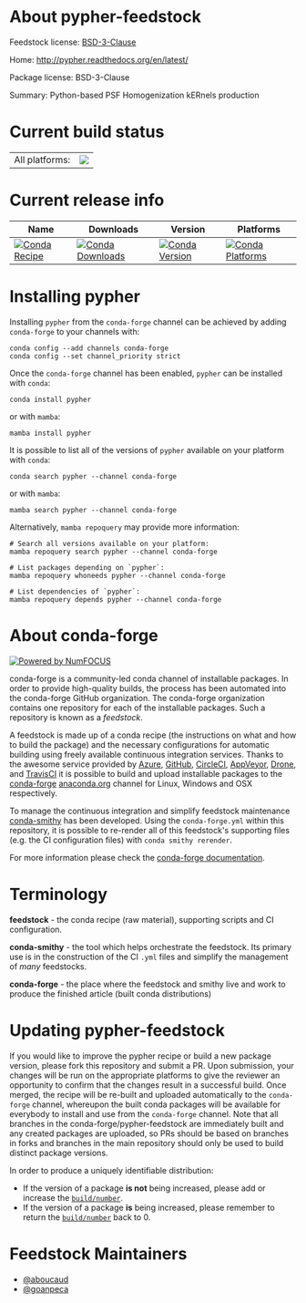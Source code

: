 About pypher-feedstock
======================

Feedstock license: [BSD-3-Clause](https://github.com/conda-forge/pypher-feedstock/blob/main/LICENSE.txt)

Home: http://pypher.readthedocs.org/en/latest/

Package license: BSD-3-Clause

Summary: Python-based PSF Homogenization kERnels production

Current build status
====================


<table><tr><td>All platforms:</td>
    <td>
      <a href="https://dev.azure.com/conda-forge/feedstock-builds/_build/latest?definitionId=15168&branchName=main">
        <img src="https://dev.azure.com/conda-forge/feedstock-builds/_apis/build/status/pypher-feedstock?branchName=main">
      </a>
    </td>
  </tr>
</table>

Current release info
====================

| Name | Downloads | Version | Platforms |
| --- | --- | --- | --- |
| [![Conda Recipe](https://img.shields.io/badge/recipe-pypher-green.svg)](https://anaconda.org/conda-forge/pypher) | [![Conda Downloads](https://img.shields.io/conda/dn/conda-forge/pypher.svg)](https://anaconda.org/conda-forge/pypher) | [![Conda Version](https://img.shields.io/conda/vn/conda-forge/pypher.svg)](https://anaconda.org/conda-forge/pypher) | [![Conda Platforms](https://img.shields.io/conda/pn/conda-forge/pypher.svg)](https://anaconda.org/conda-forge/pypher) |

Installing pypher
=================

Installing `pypher` from the `conda-forge` channel can be achieved by adding `conda-forge` to your channels with:

```
conda config --add channels conda-forge
conda config --set channel_priority strict
```

Once the `conda-forge` channel has been enabled, `pypher` can be installed with `conda`:

```
conda install pypher
```

or with `mamba`:

```
mamba install pypher
```

It is possible to list all of the versions of `pypher` available on your platform with `conda`:

```
conda search pypher --channel conda-forge
```

or with `mamba`:

```
mamba search pypher --channel conda-forge
```

Alternatively, `mamba repoquery` may provide more information:

```
# Search all versions available on your platform:
mamba repoquery search pypher --channel conda-forge

# List packages depending on `pypher`:
mamba repoquery whoneeds pypher --channel conda-forge

# List dependencies of `pypher`:
mamba repoquery depends pypher --channel conda-forge
```


About conda-forge
=================

[![Powered by
NumFOCUS](https://img.shields.io/badge/powered%20by-NumFOCUS-orange.svg?style=flat&colorA=E1523D&colorB=007D8A)](https://numfocus.org)

conda-forge is a community-led conda channel of installable packages.
In order to provide high-quality builds, the process has been automated into the
conda-forge GitHub organization. The conda-forge organization contains one repository
for each of the installable packages. Such a repository is known as a *feedstock*.

A feedstock is made up of a conda recipe (the instructions on what and how to build
the package) and the necessary configurations for automatic building using freely
available continuous integration services. Thanks to the awesome service provided by
[Azure](https://azure.microsoft.com/en-us/services/devops/), [GitHub](https://github.com/),
[CircleCI](https://circleci.com/), [AppVeyor](https://www.appveyor.com/),
[Drone](https://cloud.drone.io/welcome), and [TravisCI](https://travis-ci.com/)
it is possible to build and upload installable packages to the
[conda-forge](https://anaconda.org/conda-forge) [anaconda.org](https://anaconda.org/)
channel for Linux, Windows and OSX respectively.

To manage the continuous integration and simplify feedstock maintenance
[conda-smithy](https://github.com/conda-forge/conda-smithy) has been developed.
Using the ``conda-forge.yml`` within this repository, it is possible to re-render all of
this feedstock's supporting files (e.g. the CI configuration files) with ``conda smithy rerender``.

For more information please check the [conda-forge documentation](https://conda-forge.org/docs/).

Terminology
===========

**feedstock** - the conda recipe (raw material), supporting scripts and CI configuration.

**conda-smithy** - the tool which helps orchestrate the feedstock.
                   Its primary use is in the construction of the CI ``.yml`` files
                   and simplify the management of *many* feedstocks.

**conda-forge** - the place where the feedstock and smithy live and work to
                  produce the finished article (built conda distributions)


Updating pypher-feedstock
=========================

If you would like to improve the pypher recipe or build a new
package version, please fork this repository and submit a PR. Upon submission,
your changes will be run on the appropriate platforms to give the reviewer an
opportunity to confirm that the changes result in a successful build. Once
merged, the recipe will be re-built and uploaded automatically to the
`conda-forge` channel, whereupon the built conda packages will be available for
everybody to install and use from the `conda-forge` channel.
Note that all branches in the conda-forge/pypher-feedstock are
immediately built and any created packages are uploaded, so PRs should be based
on branches in forks and branches in the main repository should only be used to
build distinct package versions.

In order to produce a uniquely identifiable distribution:
 * If the version of a package **is not** being increased, please add or increase
   the [``build/number``](https://docs.conda.io/projects/conda-build/en/latest/resources/define-metadata.html#build-number-and-string).
 * If the version of a package **is** being increased, please remember to return
   the [``build/number``](https://docs.conda.io/projects/conda-build/en/latest/resources/define-metadata.html#build-number-and-string)
   back to 0.

Feedstock Maintainers
=====================

* [@aboucaud](https://github.com/aboucaud/)
* [@goanpeca](https://github.com/goanpeca/)

